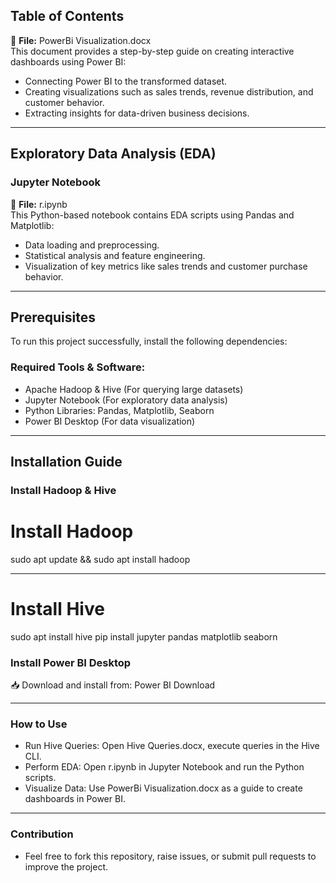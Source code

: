 ## Table of Contents
📄 **File:** PowerBi Visualization.docx  
This document provides a step-by-step guide on creating interactive dashboards using Power BI:

- Connecting Power BI to the transformed dataset.
- Creating visualizations such as sales trends, revenue distribution, and customer behavior.
- Extracting insights for data-driven business decisions.

---

## Exploratory Data Analysis (EDA)

### Jupyter Notebook

📄 **File:** r.ipynb  
This Python-based notebook contains EDA scripts using Pandas and Matplotlib:

- Data loading and preprocessing.
- Statistical analysis and feature engineering.
- Visualization of key metrics like sales trends and customer purchase behavior.

---

## Prerequisites

To run this project successfully, install the following dependencies:

### Required Tools & Software:

- Apache Hadoop & Hive (For querying large datasets)
- Jupyter Notebook (For exploratory data analysis)
- Python Libraries: Pandas, Matplotlib, Seaborn
- Power BI Desktop (For data visualization)

---

## Installation Guide

### Install Hadoop & Hive


# Install Hadoop
sudo apt update && sudo apt install hadoop

---

# Install Hive
sudo apt install hive
pip install jupyter pandas matplotlib seaborn
### Install Power BI Desktop
📥 Download and install from: Power BI Download

---

### How to Use

- Run Hive Queries: Open Hive Queries.docx, execute queries in the Hive CLI.
- Perform EDA: Open r.ipynb in Jupyter Notebook and run the Python scripts.
- Visualize Data: Use PowerBi Visualization.docx as a guide to create dashboards in Power BI.

---

### Contribution
- Feel free to fork this repository, raise issues, or submit pull requests to improve the project.
